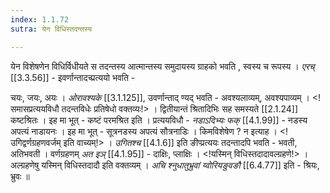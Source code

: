 ```yaml
---
index: 1.1.72
sutra: येन विधिस्तदन्तस्य

---
```

येन विशेषणेन विधिर्विधीयते स तदन्तस्य आत्मान्तस्य समुदायस्य ग्राहको भवति , स्वस्य च रूपस्य । _एरच्_ [[3.3.56]] - इवर्णान्तादच्प्रत्ययो भवति -

 चयः, जयः,  अयः । _ओरावश्यके_ [[3.1.125]], उवर्णान्ताद् ण्यद् भवति - अवश्यलाव्यम्, अवश्यपाव्यम् । <!समासप्रत्ययविधौ तदन्तविधेः प्रतिषेधो वक्तव्यः!> । द्वितीयान्तं श्रितादिभिः सह समस्यते [[2.1.24]] कष्टश्रितः । इह मा भूत् - कष्टं परमश्रित इति । प्रत्ययविधौ - _नडाऽदिभ्यः फक्_ [[4.1.99]] - नडस्य अपत्यं नाडायनः । इह मा भूत् - सूत्रनडस्य अपत्यं सौत्रनाडिः । किमविशेषेण ? न इत्याह । <!उगिद्वर्णग्रहणवर्जम् इति वाच्यम्!> । _उगितश्च_ [[4.1.6]] इति ङीप्प्रत्ययः तदन्तादपि भवति - भवती, अतिभवती । वर्णग्रहणम् _अत इञ्_ [[4.1.95]] - दाक्षिः, प्लाक्षिः । <!यस्मिन् विधिस्तदादावल्ग्रहणे!> । अल्ग्रहणेषु यस्मिन् विधिस्तदादौ इति वक्तव्यम् । _अचि श्नुधातुभ्रुवां य्वोरियङुवङौ_ [[6.4.77]] इति - श्रियः,  भ्रुवः ॥